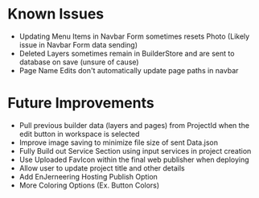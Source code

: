 # Known Issues
- Updating Menu Items in Navbar Form sometimes resets Photo (Likely issue in Navbar Form data sending)
- Deleted Layers sometimes remain in BuilderStore and are sent to database on save (unsure of cause)
- Page Name Edits don't automatically update page paths in navbar

# Future Improvements
- Pull previous builder data (layers and pages) from ProjectId when the edit button in workspace is selected
- Improve image saving to minimize file size of sent Data.json
- Fully Build out Service Section using input services in project creation
- Use Uploaded FavIcon within the final web publisher when deploying
- Allow user to update project title and other details
- Add EnJerneering Hosting Publish Option
- More Coloring Options (Ex. Button Colors)
